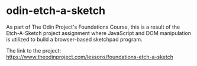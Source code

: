 # odin-etch-a-sketch

As part of The Odin Project's Foundations Course, this is a result of the Etch-A-Sketch project assignment where JavaScript and DOM manipulation is utilized to build a browser-based sketchpad program. 

The link to the project: https://www.theodinproject.com/lessons/foundations-etch-a-sketch